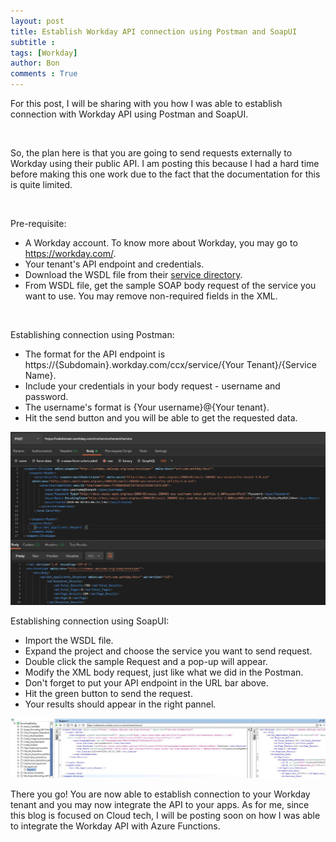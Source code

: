 ```yaml
---
layout: post
title: Establish Workday API connection using Postman and SoapUI
subtitle :
tags: [Workday]
author: Bon
comments : True
---
```


For this post, I will be sharing with you how I was able to establish connection with Workday API using Postman and SoapUI.

<br>

So, the plan here is that you are going to send requests externally to Workday using their public API. I am posting this because I had a hard time before making this one work due to the fact that the documentation for this is quite limited.

<br>

Pre-requisite:
- A Workday account. To know more about Workday, you may go to https://workday.com/. 
- Your tenant's API endpoint and credentials.
- Download the WSDL file from their [service directory](https://community.workday.com/sites/default/files/file-hosting/productionapi/versions/v34.0/index.html).
- From WSDL file, get the sample SOAP body request of the service you want to use. You may remove non-required fields in the XML.

<br>

Establishing connection using Postman:
- The format for the API endpoint is https://{Subdomain}.workday.com/ccx/service/{Your Tenant}/{Service Name}.
- Include your credentials in your body request - username and password. 
- The username's format is {Your username}@{Your tenant}.
- Hit the send button and you will be able to get the requested data.

<img src="/assets/img/workday_functions.JPG" alt="Postman">

<br>

Establishing connection using SoapUI:
- Import the WSDL file.
- Expand the project and choose the service you want to send request.
- Double click the sample Request and a pop-up will appear.
- Modify the XML body request, just like what we did in the Postman.
- Don't forget to put your API endpoint in the URL bar above.
- Hit the green button to send the request.
- Your results should appear in the right pannel.

<img src="/assets/img/workday_functions_soap.JPG" alt="SoapUI">

<br>

There you go! You are now able to establish connection to your Workday tenant and you may now integrate the API to your apps. As for me, since this blog is focused on Cloud tech, I will be posting soon on how I was able to integrate the Workday API with Azure Functions.




